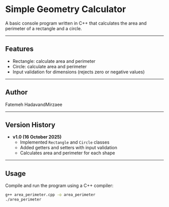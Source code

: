 # Simple Geometry Calculator
A basic console program written in C++ that calculates the area and perimeter of a rectangle and a circle.

---

## Features
- Rectangle: calculate area and perimeter  
- Circle: calculate area and perimeter  
- Input validation for dimensions (rejects zero or negative values) 

---

## Author
Fatemeh HadavandMirzaee

---

## Version History
- **v1.0 (16 October 2025)**  
    - Implemented `Rectangle` and `Circle` classes  
    - Added getters and setters with input validation  
    - Calculates area and perimeter for each shape  

---

## Usage
Compile and run the program using a C++ compiler:

```bash
g++ area_perimeter.cpp -o area_perimeter
./area_perimeter